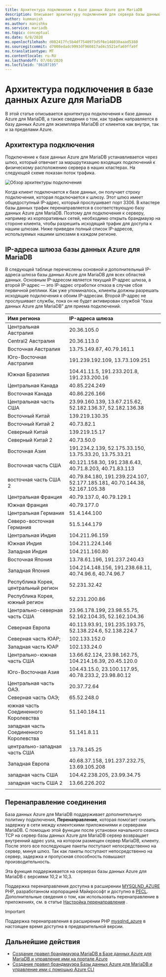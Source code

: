 ```yaml
---
title: Архитектура подключения к базе данных Azure для MariaDB
description: Описывает архитектуру подключения для сервера базы данных Azure для MariaDB.
author: kummanish
ms.author: manishku
ms.service: mariadb
ms.topic: conceptual
ms.date: 6/8/2020
ms.openlocfilehash: d082417fc5b4df7540973d5f6e146030aaad5380
ms.sourcegitcommit: d7008edadc9993df960817ad4c5521efa69ffa9f
ms.translationtype: MT
ms.contentlocale: ru-RU
ms.lasthandoff: 07/08/2020
ms.locfileid: "86107195"
---
```

# <a name="connectivity-architecture-in-azure-database-for-mariadb"></a>Архитектура подключения в базе данных Azure для MariaDB
В этой статье описывается архитектура подключения к базе данных Azure для MariaDB, а также сведения о том, как трафик направляется в базу данных Azure для экземпляра MariaDB от клиентов как внутри, так и за пределами Azure.

## <a name="connectivity-architecture"></a>Архитектура подключения

Подключение к базе данных Azure для MariaDB устанавливается через шлюз, который отвечает за маршрутизацию входящих подключений к физическому расположению сервера в наших кластерах. На следующей схеме показан поток трафика.

![Обзор архитектуры подключения](./media/concepts-connectivity-architecture/connectivity-architecture-overview-proxy.png)

Когда клиент подключается к базе данных, он получает строку подключения, которая подключается к шлюзу. Этот шлюз имеет общедоступный IP-адрес, который прослушивает порт 3306. В кластере базы данных трафик перенаправляется в соответствующую базу данных Azure для MariaDB. Поэтому для подключения к серверу, например из корпоративных сетей, необходимо открыть брандмауэр на стороне клиента, чтобы разрешить исходящий трафик для доступа к нашим шлюзам. Ниже приведен полный список IP-адресов, используемых нашими шлюзами в каждом регионе.

## <a name="azure-database-for-mariadb-gateway-ip-addresses"></a>IP-адреса шлюза базы данных Azure для MariaDB

В следующей таблице перечислены основной и дополнительный IP-адреса шлюза базы данных Azure для MariaDB для всех областей данных. Основным IP-адресом является текущий IP-адрес шлюза, а второй IP-адрес — это IP-адрес отработки отказа в случае сбоя первичной реплики. Как уже упоминалось, клиенты должны разрешать исходящие подключения к обоим IP-адресам. Второй IP-адрес не прослушивает службы, пока он не будет активирован службой "база данных Azure для MariaDB" для приема подключений.

| **Имя региона** | **IP-адреса шлюза** |
|:----------------|:-------------|
| Центральная Австралия| 20.36.105.0     |
| Central2 Австралия     | 20.36.113.0   |
| Восточная Австралия | 13.75.149.87, 40.79.161.1     |
| Юго-Восточная Австралия |191.239.192.109, 13.73.109.251   |
| Южная Бразилия | 104.41.11.5, 191.233.201.8, 191.233.200.16  |
| Центральная Канада |40.85.224.249  |
| Восточная Канада | 40.86.226.166    |
| Центральная часть США | 23.99.160.139, 13.67.215.62, 52.182.136.37, 52.182.136.38     |
| Восточный Китай | 139.219.130.35    |
| Восточный Китай 2 | 40.73.82.1  |
| Северный Китай | 139.219.15.17    |
| Северный Китай 2 | 40.73.50.0     |
| Восточная Азия | 191.234.2.139, 52.175.33.150, 13.75.33.20, 13.75.33.21     |
| Восточная часть США | 40.121.158.30, 191.238.6.43, 40.71.8.203, 40.71.83.113   |
| восточная часть США 2 |40.79.84.180, 191.239.224.107, 52.177.185.181, 40.70.144.38, 52.167.105.38  |
| Центральная Франция | 40.79.137.0, 40.79.129.1  |
| Южная Франция | 40.79.177.0     |
| Центральная Германия | 51.4.144.100     |
| Северо-восточная Германия | 51.5.144.179  |
| Центральная Индия | 104.211.96.159     |
| Южная Индия | 104.211.224.146  |
| Западная Индия | 104.211.160.80    |
| Восточная Япония | 13.78.61.196, 191.237.240.43  |
| Западная Япония | 104.214.148.156, 191.238.68.11, 40.74.96.6, 40.74.96.7    |
| Республика Корея, центральный регион | 52.231.32.42   |
| Республика Корея, южный регион | 52.231.200.86    |
| Центрально-северная часть США | 23.96.178.199, 23.98.55.75, 52.162.104.35, 52.162.104.36    |
| Северная Европа | 40.113.93.91, 191.235.193.75, 52.138.224.6, 52.138.224.7    |
| Северная часть ЮАР;  | 102.133.152.0    |
| Западная часть ЮАР | 102.133.24.0   |
| Центрально-южная часть США |13.66.62.124, 23.98.162.75, 104.214.16.39, 20.45.120.0   |
| Юго-Восточная Азия | 104.43.15.0, 23.100.117.95, 40.78.233.2, 23.98.80.12     |
| Центральная часть ОАЭ. | 20.37.72.64  |
| Северная часть ОАЭ; | 65.52.248.0    |
| южная часть Соединенного Королевства | 51.140.184.11   |
| западная часть Соединенного Королевства | 51.141.8.11  |
| центрально-западная часть США | 13.78.145.25     |
| Западная Европа | 40.68.37.158, 191.237.232.75, 13.69.105.208  |
| западная часть США | 104.42.238.205, 23.99.34.75  |
| западная часть США 2 | 13.66.226.202  |
||||

## <a name="connection-redirection"></a>Перенаправление соединения

База данных Azure для MariaDB поддерживает дополнительную политику подключения, **Перенаправление**, которая помогает снизить задержку в сети между клиентскими приложениями и серверами MariaDB. С помощью этой функции после установки начального сеанса TCP на сервер базы данных Azure для MariaDB сервер возвращает внутренний адрес узла, на котором размещен сервер MariaDB, клиенту. После этого все последующие пакеты поступают непосредственно на сервер, минуя шлюз. Так как пакеты поступают непосредственно на сервер, задержка и пропускная способность повышают производительность.

Эта функция поддерживается на серверах базы данных Azure для MariaDB с версиями 10,2 и 10,3.

Поддержка перенаправления доступна в расширении [MYSQLND_AZURE](https://github.com/microsoft/mysqlnd_azure) PHP, разработанном корпорацией Майкрософт и доступно в [PECL](https://pecl.php.net/package/mysqlnd_azure). Дополнительные сведения о том, как использовать перенаправление в приложениях, см. в статье [Настройка перенаправления](./howto-redirection.md) .

> [!IMPORTANT]
> Поддержка перенаправления в расширении PHP [mysqlnd_azure](https://github.com/microsoft/mysqlnd_azure) в настоящее время доступна в предварительной версии.

## <a name="next-steps"></a>Дальнейшие действия

* [Создание правил брандмауэра MariaDB в Базе данных Azure для MariaDB и управление ими на портале Azure](./howto-manage-firewall-portal.md)
* [Создание правил брандмауэра Базы данных Azure для MariaDB и управление ими с помощью Azure CLI](./howto-manage-firewall-cli.md)